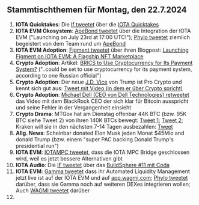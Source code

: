 ## Stammtischthemen für Montag, den 22.7.2024

1. **IOTA Quicktakes**: Die [If tweetet](https://x.com/iota/status/1812819450980123057) über die [IOTA Quicktakes]()
2. **IOTA EVM Ökosystem**: [ApeBond tweetet](https://x.com/ApeBond/status/1812849683825385727) über die Integration der IOTA EVM ("Launching on July 23rd at 17:00 UTC!"); [Phylo tweetet](https://x.com/PhyloIota/status/1813018353113673755) ziemlich begeistert von dem Team rund um [ApeBond](https://x.com/ApeBond)
3. **IOTA EVM Adoption**: [Figment tweetet](https://x.com/figment_nfts/status/1812877763386241225) über ihren Blogpost: [Launching Figment on IOTA EVM: A Flagship NFT Marketplace](https://medium.com/@figmentmint/launching-figment-on-iota-evm-a-flagship-nft-marketplace-d0f714395692)
4. **Crypto Adoption**: Artikel: [BRICS to Use Cryptocurrency for Its Payment System?](https://watcher.guru/news/brics-to-use-cryptocurrency-for-its-payment-system) ("..could be set to use cryptocurrency for its payment system, according to one Russian official")
5. **Crypto Adoption**: Der neue [J.D. Vice](https://x.com/JDVance1) von Trump ist Pro Crypto und kennt sich gut aus: [Tweet mit Video (in dem er über Crypto spricht)](https://x.com/digitalassetbuy/status/1812969196781003088)
6. **Crypto Adoption**: [Michael Dell (CEO von Dell Technologies) retweetet](https://x.com/MichaelDell/status/1812895900068442621) das Video mit dem BlackRock CEO der sich klar für Bitcoin ausspricht und seine Fehler in der Vergangenheit einsieht
7. **Crypto Drama**: MTGox hat am Dienstag offenbar 44K BTC (bzw. 95K BTC siehe Tweet 2) von ihren 140K BTCs bewegt: [Tweet 1](https://x.com/lookonchain/status/1813103427863650726); [Tweet 2](https://x.com/BitcoinMagazine/status/1813128308747272580); Kraken will sie in den nächsten 7-14 Tagen ausbezahlen: [Tweet](https://x.com/News_Of_Alpha/status/1813167748115292467)
8. **Allg. News**: Scheinbar donated Elon Musk jeden Monat $45Mio and donald Trump (bzw. einem "super PAC backing Donald Trump's presidential run")
9. **IOTA EVM**: [IOTAMPC tweetet](https://x.com/iotampc/status/1813113723126751344), dass die IOTA MPC Bridge geschlossen wird, weil es jetzt bessere Alternativen gibt
10. **IOTA Audio**: Die [IF tweetet](https://x.com/iota/status/1811717142703706445) über das [BuildSphere #11 mit Coda](https://x.com/i/spaces/1rmxPoLjvVZJN)
11. **IOTA EVM**: [Gamma tweetet](https://x.com/GammaStrategies/status/1813156545380950119) dass ihr Automated Liquidity Management jetzt live ist auf der IOTA EVM und auf [app.wagmi.com]([https://linktr.ee/realwagmi](https://app.gamma.xyz/dashboard/wagmi/iotaevm)); [Phylo tweetet](https://x.com/PhyloIota/status/1813182699521421388) darüber, dass sie Gamma noch auf weiteren DEXes integrieren wollen; Auch [WAGMI tweetet](https://x.com/PopsicleFinance/status/1813183113159151670) darüber
12. 


